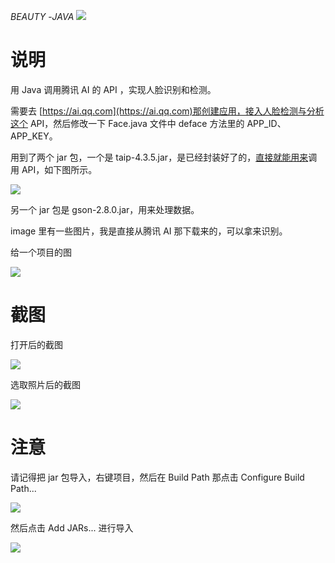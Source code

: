 *BEAUTY* -*JAVA* ![](https://img.shields.io/badge/license-MIT-0a7bbd.svg?longCache=true&style=flat-square)

#  说明

用 Java 调用腾讯 AI 的 API ，实现人脸识别和检测。

需要去 [https://ai.qq.com](https://ai.qq.com)那创建应用，接入人脸检测与分析这个 API，然后修改一下 Face.java 文件中 deface 方法里的 APP_ID、APP_KEY。

用到了两个 jar 包，一个是 taip-4.3.5.jar，是已经封装好了的，[直接就能用来](http://taip.mydoc.io/)调用 API，如下图所示。

![](https://upload-images.jianshu.io/upload_images/2989110-48b4b1e772d20351.png)

另一个 jar 包是 gson-2.8.0.jar，用来处理数据。

image 里有一些图片，我是直接从腾讯 AI 那下载来的，可以拿来识别。

给一个项目的图

![](https://upload-images.jianshu.io/upload_images/2989110-630d28f8484268d5.png)

#  截图

打开后的截图

![](https://upload-images.jianshu.io/upload_images/2989110-ae94c8e1bdf15309.png)

选取照片后的截图

![](https://upload-images.jianshu.io/upload_images/2989110-543747e55d460895.png)

#  注意

请记得把 jar 包导入，右键项目，然后在 Build Path 那点击 Configure Build Path...

![](https://upload-images.jianshu.io/upload_images/2989110-2a419ee6a89eb1e1.png)

然后点击 Add JARs... 进行导入

![](https://upload-images.jianshu.io/upload_images/2989110-e314fa2d20c05285.png)